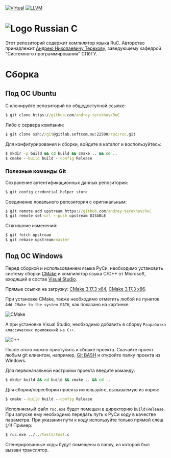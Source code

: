 [![Virtual](https://github.com/andrey-terekhov/RuC/actions/workflows/virtual.yml/badge.svg)](https://github.com/andrey-terekhov/RuC/actions/workflows/virtual.yml) [![LLVM](https://github.com/andrey-terekhov/RuC/actions/workflows/llvm.yml/badge.svg)](https://github.com/andrey-terekhov/RuC/actions/workflows/llvm.yml)
# ![Logo](https://raw.githubusercontent.com/Victor-Y-Fadeev/RuC-WPF/master/RuC.WPF/Images/Repository.png) Russian C

Этот репозиторий содержит компилятор языка RuC.
Авторство принадлежит [Андрею Николаевичу Терехову](https://github.com/andrey-terekhov),
заведующему кафедрой "Системного программирования" СПбГУ.

# Сборка

## Под ОС Ubuntu

С клонируйте репозиторий по общедоступной ссылке:

```cmd
$ git clone https://github.com/andrey-terekhov/RuC
```

Либо с сервера компании:

```cmd
$ git clone ssh://git@gitlab.softcom.su:22500/ruc/ruc.git
```

Для конфигурирования и сборки, войдите в каталог и воспользуйтесь:

```cmd
$ mkdir -p build && cd build && cmake .. && cd ..
$ cmake --build build --config Release
```

### Полезные команды Git

Сохранение аутентификационных данных репозитория:

```cmd
$ git config credential.helper store
```

Соединение локального репозитория с оригинальным:

```cmd
$ git remote add upstream https://github.com/andrey-terekhov/RuC
$ git remote set-url --push upstream DISABLE
```

Стягивание изменений:

```cmd
$ git fetch upstream
$ git rebase upstream/master
```

## Под ОС Windows

Перед сборкой и использованием языка РуСи, необходимо установить систему сборки [CMake](https://cmake.org/download/) и компилятор языка С/С++ от Microsoft, входящий в состав [Visual Studio](https://visualstudio.microsoft.com/ru/thank-you-downloading-visual-studio/?sku=Community&rel=16#).

Прямые ссылки на загрузку: [CMake 3.17.3 x64](https://github.com/Kitware/CMake/releases/download/v3.17.3/cmake-3.17.3-win64-x64.msi), [CMake 3.17.3 x86](https://github.com/Kitware/CMake/releases/download/v3.17.3/cmake-3.17.3-win32-x86.msi).

При установке CMake, также необходимо отметить любой из пунктов `Add CMake to the system PATH`, как показано на картинке.

![CMake](uploads/b0ec5abbdb1c3d45166b2c141455523f/CMake.png)

А при установке Visual Studio, необходимо добавить в сборку `Разработка классических приложений на C++`.

![C++](uploads/4ece3aa315a2deeb0757317d8223c502/C++.png)

После этого можно приступить к сборке проекта. Скачайте проект любым git клиентом, например, [Git BASH](https://gitforwindows.org/) и откройте папку проекта из Windows.

Для первоначальной настройки проекта введите команду:

```cmd
$ mkdir build && cd build && cmake .. && cd ..
```

Для сборки/пересборки проекта используйте, вызываемую из корня:

```cmd
$ cmake --build build --config Release
```

Исполняемый файл `ruc.exe` будет помещен в директорию `build\Release`. При запуске ему необходимо передать путь к РуСи коду в качестве параметра. При указании пути к коду используйте только прямой слеш (`/`)! Пример:

```cmd
$ ruc.exe ../../tests/test.c
```

Сгенерированные коды будут помещены в папку, из которой был вызван транслятор.
